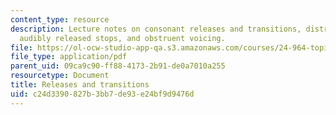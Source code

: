 ```yaml
---
content_type: resource
description: Lecture notes on consonant releases and transitions, distribution of
  audibly released stops, and obstruent voicing.
file: https://ol-ocw-studio-app-qa.s3.amazonaws.com/courses/24-964-topics-in-phonology-phonetic-realization-fall-2006/c24d3390827b3bb7de93e24bf9d9476d_MIT24_964F06_lec10_bursts.pdf
file_type: application/pdf
parent_uid: 09ca9c90-ff88-4173-2b91-de0a7010a255
resourcetype: Document
title: Releases and transitions
uid: c24d3390-827b-3bb7-de93-e24bf9d9476d
---
```


